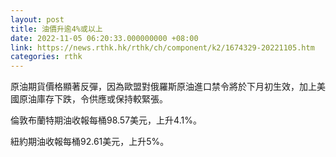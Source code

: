 ```yaml
---
layout: post
title: 油價升逾4%或以上
date: 2022-11-05 06:20:33.000000000 +08:00
link: https://news.rthk.hk/rthk/ch/component/k2/1674329-20221105.htm
categories: rthk
---
```


原油期貨價格顯著反彈，因為歐盟對俄羅斯原油進口禁令將於下月初生效，加上美國原油庫存下跌，令供應或保持較緊張。

倫敦布蘭特期油收報每桶98.57美元，上升4.1%。

紐約期油收報每桶92.61美元，上升5%。
